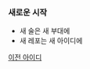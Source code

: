 ### 새로운 시작
- 새 술은 새 부대에
- 새 레포는 새 아이디에

[이전 아이디](https://github.com/NBJ1995)

<!---
CurlyBat/CurlyBat is a ✨ special ✨ repository because its `README.md` (this file) appears on your GitHub profile.
You can click the Preview link to take a look at your changes.
--->

